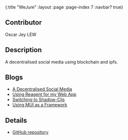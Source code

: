 {:title "WeJure"
 :layout :page
 :page-index 7
 :navbar? true}

## Contributor
Oscar Jey LEW

## Description
A decentralised social media using blockchain and ipfs.

## Blogs
- [A Decentralised Social Media](/posts-output/2022-01-06-Blog-Post-Oscar-Jey-LEW/2022-01-06-Blog-Post-Oscar-Jey-LEW)
- [Using Reagent for my Web App](/posts-output/2022-01-20-Blog-Post-Oscar-Jey-LEW/2022-01-20-Blog-Post-Oscar-Jey-LEW)
- [Switching to Shadow-Cljs](/posts-output/2022-02-03-Blog-Post-Oscar-Jey-LEW/2022-02-03-Blog-Post-Oscar-Jey-LEW)
- [Using MUI as a Framework](/posts-output/2022-02-17-Blog-Post-Oscar-Jey-LEW/2022-02-17-Blog-Post-Oscar-Jey-LEW)

## Details
- [GitHub repository](https://github.com/clojure-finance/HKU-TDLEG-WeJure)